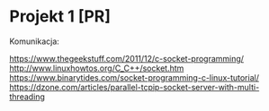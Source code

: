 # Projekt 1 [PR]


Komunikacja:

https://www.thegeekstuff.com/2011/12/c-socket-programming/ <br>
http://www.linuxhowtos.org/C_C++/socket.htm <br>
https://www.binarytides.com/socket-programming-c-linux-tutorial/ <br>
https://dzone.com/articles/parallel-tcpip-socket-server-with-multi-threading <br>
